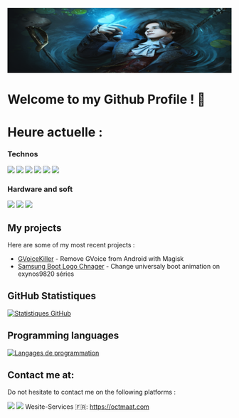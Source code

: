 ![Header](images/header.png) 

# Welcome to my Github Profile ! 👋

<h1>Heure actuelle : <span id="clock"></span></h1>
<script src="clock.js"></script>
<link rel="stylesheet" href="styles.css">

### Technos
<img src="https://img.shields.io/badge/HTML5-E34F26?style=for-the-badge&logo=html5&logoColor=white"></img>
<img src="https://img.shields.io/badge/JavaScript-F7DF1E?style=for-the-badge&logo=javascript&logoColor=black"></img>
<img src="https://img.shields.io/badge/CSS3-1572B6?style=for-the-badge&logo=css3&logoColor=white"></img>
<img src="https://img.shields.io/badge/PHP-777BB4?style=for-the-badge&logo=php&logoColor=white"></img>
<img src="https://img.shields.io/badge/Python-3776AB?style=for-the-badge&logo=python&logoColor=white"></img>
<img src="https://img.shields.io/badge/Java-ED8B00?style=for-the-badge&logo=java&logoColor=white"></img>

### Hardware and soft 

<img src="https://img.shields.io/badge/Android-3DDC84?style=for-the-badge&logo=android&logoColor=white"></img>
<img src="https://img.shields.io/badge/iOS-000000?style=for-the-badge&logo=ios&logoColor=white"></img>
<img src="https://img.shields.io/badge/Linux-FCC624?style=for-the-badge&logo=linux&logoColor=black"></img>

## My projects

Here are some of my most recent projects :

- [GVoiceKiller](https://github.com/enokseth/GVoiceKiller) - Remove GVoice from Android with Magisk
- [Samsung Boot Logo Chnager](https://github.com/enokseth/TWRP_Bootlogo_Changer-v2.2) - Change universaly boot animation on exynos9820 séries

## GitHub Statistiques 

[![Statistiques GitHub](https://github-readme-stats.vercel.app/api?username=enokseth&show_icons=true&count_private=true)](https://github.com/enokseth)

## Programming languages

[![Langages de programmation](https://github-readme-stats.vercel.app/api/top-langs/?username=enokseth&layout=compact)](https://github.com/anuraghazra/github-readme-stats)


## Contact me at:

Do not hesitate to contact me on the following platforms :

<a href="enokseth@octmaat.com"> <img src="https://img.shields.io/badge/ProtonMail-8B89CC?style=for-the-badge&logo=protonmail&logoColor=white"></img></a>
<a href="https://www.instagram.com/enok._.seth/"><img src="https://img.shields.io/badge/Instagram-E4405F?style=for-the-badge&logo=instagram&logoColor=white"></img></a>
Wesite-Services  🇫🇷: <a href="https://octmaat.com">https://octmaat.com</a>

